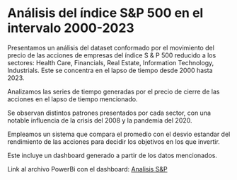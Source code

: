 # Análisis del índice S&P 500 en el intervalo 2000-2023

Presentamos un análisis del dataset conformado por el movimiento del precio de las acciones de empresas del índice S & P 500 reducido a los sectores: Health Care, Financials, Real Estate, Information Technology, Industrials. Este se concentra en el lapso de tiempo desde 2000 hasta 2023.

Analizamos las series de tiempo generadas por el precio de cierre de las acciones en el lapso de tiempo mencionado.

Se observan distintos patrones presentados por cada sector, con una notable influencia de la crisis del 2008 y la pandemia del 2020.

Empleamos un sistema que compara el promedio con el desvio estandar del rendimiento de las acciones para decidir los objetivos en los que invertir.

Este incluye un dashboard generado a partir de los datos mencionados. 

Link al archivo PowerBi con el dashboard: [Analisis S&P](https://mega.nz/file/ItI3EYbS#gJ_HNZxEpSDocXnVgVtiiEtSaMGKCHYHCDlazOr9URQ)
